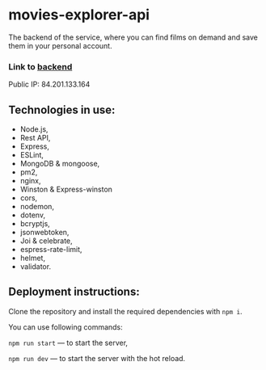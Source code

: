 # movies-explorer-api
The backend of the service, where you can find films on demand and save them in your personal account.

### Link to [backend](https://api.movieexplorer.nomoredomains.sbs)
Public IP: 84.201.133.164

## Technologies in use:
- Node.js,
- Rest API,
- Express,
- ESLint,
- MongoDB & mongoose,
- pm2,
- nginx,
- Winston & Express-winston
- cors,
- nodemon,
- dotenv,
- bcryptjs,
- jsonwebtoken,
- Joi & celebrate,
- espress-rate-limit,
- helmet,
- validator.

## Deployment instructions:
Сlone the repository and install the required dependencies with `npm i`.

You can use following commands:

`npm run start` — to start the server,

`npm run dev` — to start the server with the hot reload.
